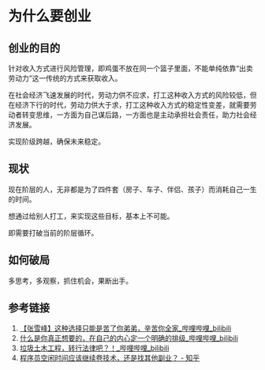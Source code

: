 # 为什么要创业


## 创业的目的

针对收入方式进行风险管理，即鸡蛋不放在同一个篮子里面，不能单纯依靠“出卖劳动力”这一传统的方式来获取收入。

在社会经济飞速发展的时代，劳动力供不应求，打工这种收入方式的风险较低，但在经济下行的时代，劳动力供大于求，打工这种收入方式的稳定性变差，就需要劳动者转变思维，一方面为自己谋后路，一方面也是主动承担社会责任，助力社会经济发展。

实现阶级跨越，确保未来稳定。
## 现状

现在阶层的人，无非都是为了四件套（房子、车子、伴侣、孩子）而消耗自己一生的时间。

想通过给别人打工，来实现这些目标，基本上不可能。

即需要打破当前的阶层循环。

## 如何破局

多思考，多观察，抓住机会，果断出手。

## 参考链接
1. [【张雪峰】这种选择只能是苦了你弟弟，辛苦你全家\_哔哩哔哩\_bilibili](https://www.bilibili.com/video/BV1w2421A7tC/)
2. [什么是你真正想要的，在自己的内心定一个明确的排级\_哔哩哔哩\_bilibili](https://www.bilibili.com/video/BV1SJ4m1J7bh/)
3. [垃圾土木工程，转行法律吧？！\_哔哩哔哩\_bilibili](https://www.bilibili.com/video/BV1At421A75v/)
4. [程序员空闲时间应该继续卷技术，还是找其他副业？ - 知乎](https://www.zhihu.com/question/613975022/answer/3197440278?utm_campaign=shareopn&utm_content=group3_Answer&utm_medium=social&utm_psn=1767692983305162753&utm_source=wechat_session)